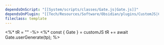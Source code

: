```yaml
---
dependsOnScript: "[[System/scripts/classes/Gate.js|Gate.js]]"
dependsOnPlugin: "[[Tech/Resources/Software/Obsidian/plugins/CustomJS|CustomJS]]"
fileclass: template
---
```

<%* tR = "" -%>
<%* 
 const { Gate } = customJS
 tR += await Gate.userGenerate(tp);
%>